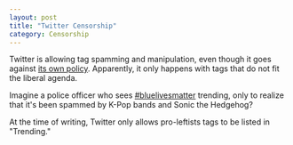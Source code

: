 ```yaml
---
layout: post
title: "Twitter Censorship"
category: Censorship
---
```

Twitter is allowing tag spamming and manipulation, even though it goes against [its own policy](https://help.twitter.com/en/rules-and-policies/platform-manipulation). Apparently, it only happens with tags that do not fit the liberal agenda.

Imagine a police officer who sees [\#bluelivesmatter](https://twitter.com/hashtag/BlueLivesMatter) trending, only to realize that it's been spammed by K-Pop bands and Sonic the Hedgehog?

At the time of writing, Twitter only allows pro-leftists tags to be listed in "Trending."
